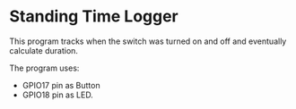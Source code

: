 # Standing Time Logger
This program tracks when the switch was turned on and off and eventually calculate duration.

The program uses:
- GPIO17 pin as Button
- GPIO18 pin as LED.
